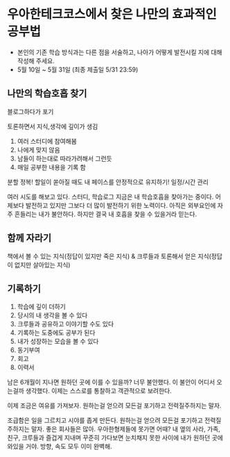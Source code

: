 # 우아한테크코스에서 찾은 나만의 효과적인 공부법
- 본인의 기존 학습 방식과는 다른 점을 서술하고, 나아가 어떻게 발전시킬 지에 대해 작성해 주세요.
- 5월 10일 ~ 5월 31일 (최종 제출일 5/31 23:59)

## 나만의 학습호흡 찾기
블로그하다가 포기

토론하면서 지식,생각에 깊이가 생김

1. 여러 스터디에 참여해봄
  1. 나에게 맞지 않음
  2. 남들이 하는대로 따라가려해서 그런듯
2. 매일 공부한 내용을 기록 함

분할 정복!
할일이 쏟아질 때도 내 페이스를 안정적으로 유지하기! 일정/시간 관리

여러 시도를 해보고 있다. 스터디, 학습로그
지금은 내 학습호흡을 찾아가는 중이다.
어제보다 발전하고 있지만 그보다 더 많이 발전하기 위한 노력이다.
아직은 외부요인에 자주 흔들리는 내가 불안하다.
하지만 결국 내 호흡을 찾을 수 있을거라 믿는다.

## 함께 자라기
책에서 볼 수 있는 지식(정답이 있지만 죽은 지식) & 크루들과 토론해서 얻은 지식(정답이 없지만 살아있는 지식)


## 기록하기

1. 학습에 깊이 더하기
  1. 당시의 내 생각을 볼 수 있다
  2. 크루들과 공유하고 이야기할 수도 있다
  3. 기록하는 도중에도 공부가 된다
2. 내가 성장하는 모습을 볼 수 있다
  1. 동기부여
  2. 회고
  3. 이력서


남은 6개월이 지나면 원하던 곳에 이를 수 있을까?
너무 불안했다. 이 불안이 어디서 오는걸까 생각했다.
이제는 스스로를 통찰하고 객관적으로 보려한다.

이제 조금은 여유를 가져보자.
원하는걸 얻으려 모든걸 포기하고 전력질주하지는 말자.

조급함은 일을 그르치고 시야를 좁게 만든다.
원하는걸 얻으려 모든걸 포기하고 전력질주하지는 말자.
좋은 회사들은 많아. 우아한형제들에 못가면 어때?
내 옆의 사라, 가족, 친구, 크루들과 즐겁게 지내며 꾸준히 가다보면 눈치채지 못한 사이에 내가 원하던 곳에 와있을 거야.
방향, 속도 모두 이미 완벽해.
